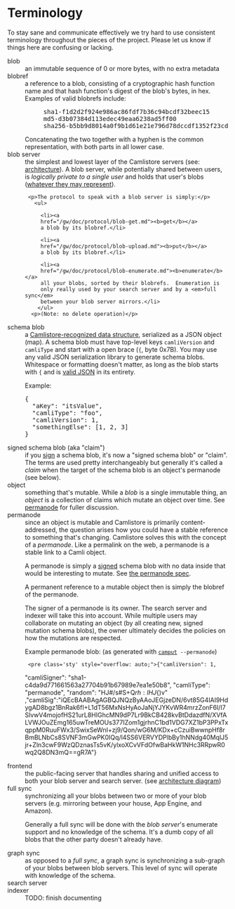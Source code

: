 <h1>Terminology</h1>

<p>To stay sane and communicate effectively we try hard to use
consistent terminology throughout the pieces of the project.  Please let us know
if things here are confusing or lacking.</p>

<dl class='terms'>

<!-- ---------------------------------------------------------------------- -->
<dt id='blob'>blob</dt>

  <dd>an immutable sequence of 0 or more bytes, with no extra metadata</dd>

<!-- ---------------------------------------------------------------------- -->
<dt id='blobref'>blobref</dt>

  <dd>a reference to a blob, consisting of a cryptographic hash
  function name and that hash function's digest of the blob's bytes,
  in hex.  Examples of valid blobrefs include:
  <pre>
     sha1-f1d2d2f924e986ac86fdf7b36c94bcdf32beec15
     md5-d3b07384d113edec49eaa6238ad5ff00
     sha256-b5bb9d8014a0f9b1d61e21e796d78dccdf1352f23cd32812f4850b878ae4944c</pre>
  Concatenating the two together with a hyphen is the common
  representation, with both parts in all lower case.
  </dd>

<!-- ---------------------------------------------------------------------- -->
<dt id='blobserver'>blob server</dt>

  <dd>the simplest and lowest layer of the Camlistore servers (see: <a
     href="/docs/arch">architecture</a>).  A blob server, while
     potentially shared between users, is <em>logically private to a
     single user</em> and holds that user's blobs (<a
     href="/docs/schema">whatever they may represent</a>).

     <p>The protocol to speak with a blob server is simply:</p>
       <ul>

         <li><a
         href="/gw/doc/protocol/blob-get.md"><b>get</b></a>
         a blob by its blobref.</li>

         <li><a
         href="/gw/doc/protocol/blob-upload.md"><b>put</b></a>
         a blob by its blobref.</li>

         <li><a
         href="/gw/doc/protocol/blob-enumerate.md"><b>enumerate</b></a>
         all your blobs, sorted by their blobrefs.  Enumeration is
         only really used by your search server and by a <em>full sync</em>
         between your blob server mirrors.</li>
        </ul>
      <p>(Note: no delete operation)</p>
   </dd>

<!-- ---------------------------------------------------------------------- -->
<dt id='schemablob'>schema blob</dt>

<dd>a <a href="/docs/schema">Camlistore-recognized data structure</a>, serialized as a JSON
object (map).  A schema blob must have top-level keys
<code>camliVersion</code> and <code>camliType</code> and start with a open brace (<code>{</code>, byte 0x7B).  You may use any valid JSON
serialization library to generate schema blobs.  Whitespace or formatting doesn't matter, as long as the blob
starts with <code>{</code> and is <a href="http://json.org/">valid JSON</a> in its entirety.

<p>Example:</p>
<pre class='sty'>
{
  "aKey": "itsValue",
  "camliType": "foo",
  "camliVersion": 1,
  "somethingElse": [1, 2, 3]
}</pre>

</dd>


<!-- ---------------------------------------------------------------------- -->
<dt id='claim'>signed schema blob (aka "claim")</dt>

<dd>if you <a href="/docs/json-signing">sign</a> a schema blob,
  it's now a "signed schema blob" or "claim".  The terms are used pretty
  interchangeably but generally it's called a <em>claim</em> when the target of
  the schema blob is an object's permanode (see below).

</dd>


<!-- ---------------------------------------------------------------------- -->
<dt id='object'>object</dt>

<dd>something that's mutable.  While a <em>blob</em> is a single
  immutable thing, an <em>object</em> is a collection of claims
  which mutate an object over time.  See <a href="#permanode" class='local'>permanode</a> for fuller discussion.
</dd>

<!-- ---------------------------------------------------------------------- -->
<dt id='permanode'>permanode</dt>

<dd>since an object is mutable and Camlistore is primarily content-addressed,
  the question arises how you could have a stable reference to something that's
  changing.  Camlistore solves this with the concept of a <em>permanode</em>.
  Like a permalink on the web, a permanode is a stable link to a Camli object.

  <p>A permanode is simply a <a href="/docs/json-signing">signed</a>
     schema blob with no data inside that would be interesting to
     mutate.  See <a href="/gw/doc/schema/permanode.md">the
     permanode spec</a>.</p>

  <p>A permanent reference to a mutable object then is simply the blobref of
     the permanode.</p>

  <p>The signer of a permanode is its owner. The search server and
     indexer will take this into account.  While multiple users may collaborate
     on mutating an object (by all creating new, signed mutation schema blobs),
     the owner ultimately decides the policies on how the mutations are respected.</p>

  <p>Example permanode blob:  (as generated with <code><a href="/cmd/camput">camput</a> --permanode</code>)</p>

     <pre class='sty' style="overflow: auto;">{"camliVersion": 1,
  "camliSigner": "sha1-c4da9d771661563a27704b91b67989e7ea1e50b8",
  "camliType": "permanode",
  "random": "HJ#/s#S+Q$rh:lHJ${)v"
,"camliSig":"iQEcBAABAgAGBQJNQzByAAoJEGjzeDN/6vt85G4IAI9HdygAD8bgz1BnRak6fI+L1dT56MxNsHyAoJaNjYJYKvWR4mrzZonF6l/I7SlvwV4mojofHS21urL8HIGhcMN9dP7Lr9BkCB428kvBtDdazdfN/XVfALVWJOuZEmg165uwTreMOUs377IZom1gjrhnC1bd1VDG7XZ1bP3PPxTxqppM0RuuFWx3/SwixSeWnI+zj9/Qon/wG6M/KDx+cCzuiBwwnpHf8rBmBLNbCs8SVNF3mGwPK0IQq/l4SS6VERVYDPlbBy1hNNdg40MqlJ5jr+Zln3cwF9WzQDznasTs5vK/ylxoXCvVFdOfwBaHkW1NHc3RRpwR0wq2Q8DN3mQ==gR7A"}</pre>

  </dd>

<!-- ---------------------------------------------------------------------- -->
<dt id='frontend'>frontend</dt>
<dd>the public-facing server that handles sharing and unified access to both
  your blob server and search server.  (see <a href="arch">architecture diagram</a>)
</dd>

<!-- ---------------------------------------------------------------------- -->
<dt id='fullsync'>full sync</dt>
<dd>synchronizing all your blobs between two or more of your blob servers
(e.g. mirroring between your house, App Engine, and Amazon).

<p>Generally a full sync will be done with the <em>blob server</em>'s enumerate
support and no knowledge of the schema.  It's a dumb copy of all blobs that the
other party doesn't already have.</p>
</dd>

<!-- ---------------------------------------------------------------------- -->
<dt id='graphsync'>graph sync</dt>

<dd>as opposed to a <em>full sync</em>, a graph sync is synchronizing
a sub-graph of your blobs between blob servers.  This level of sync will operate
with knowledge of the schema.</dd>

<!-- ---------------------------------------------------------------------- -->
<dt id='searchserver'>search server</dt>
<dt id='indexer'>indexer</dt>

<dd>TODO: finish documenting</dd>

</dl>

<script>
var terms = document.getElementsByTagName("dt");
for (var i = 0; i < terms.length; i++) {
  var term = terms[i];
  var id = term.getAttribute("id");
  if (!id) {
     continue;
  }
  var link = document.createElement("span");
  link.setAttribute("class", "termhashlink");
  link.innerHTML = "&nbsp;[<a href='#" + id + "'>#</a>]";
  term.appendChild(link);
}
</script>
